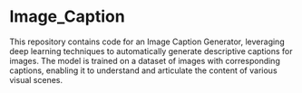 # Image_Caption
This repository contains code for an Image Caption Generator, leveraging deep learning techniques to automatically generate descriptive captions for images. The model is trained on a dataset of images with corresponding captions, enabling it to understand and articulate the content of various visual scenes. 
